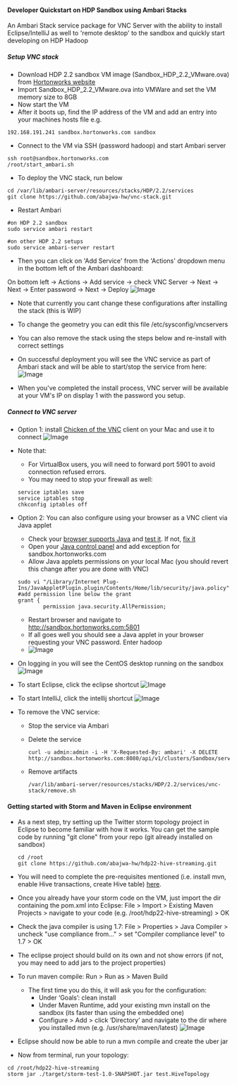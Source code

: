 #### Developer Quickstart on HDP Sandbox using Ambari Stacks
An Ambari Stack service package for VNC Server with the ability to install Eclipse/IntelliJ as well to 'remote desktop' to the sandbox and quickly start developing on HDP Hadoop

##### Setup VNC stack

- Download HDP 2.2 sandbox VM image (Sandbox_HDP_2.2_VMware.ova) from [Hortonworks website](http://hortonworks.com/products/hortonworks-sandbox/)
- Import Sandbox_HDP_2.2_VMware.ova into VMWare and set the VM memory size to 8GB
- Now start the VM
- After it boots up, find the IP address of the VM and add an entry into your machines hosts file e.g.
```
192.168.191.241 sandbox.hortonworks.com sandbox    
```
- Connect to the VM via SSH (password hadoop) and start Ambari server
```
ssh root@sandbox.hortonworks.com
/root/start_ambari.sh
```

- To deploy the VNC stack, run below
```
cd /var/lib/ambari-server/resources/stacks/HDP/2.2/services
git clone https://github.com/abajwa-hw/vnc-stack.git   
```
- Restart Ambari
```
#on HDP 2.2 sandbox
sudo service ambari restart

#on other HDP 2.2 setups
sudo service ambari-server restart
```
- Then you can click on 'Add Service' from the 'Actions' dropdown menu in the bottom left of the Ambari dashboard:

On bottom left -> Actions -> Add service -> check VNC Server -> Next -> Next -> Enter password -> Next -> Deploy
![Image](../master/screenshots/screenshot-vnc-config.png?raw=true)

  - Note that currently you cant change these configurations after installing the stack (this is WIP)
  - To change the geometry you can edit this file /etc/sysconfig/vncservers
  - You can also remove the stack using the steps below and re-install with correct settings
- On successful deployment you will see the VNC service as part of Ambari stack and will be able to start/stop the service from here:
![Image](../master/screenshots/screenshot-vnc-stack.png?raw=true)

- When you've completed the install process, VNC server will be available at your VM's IP on display 1 with the password you setup.

##### Connect to VNC server

- Option 1: install [Chicken of the VNC](http://sourceforge.net/projects/chicken/) client on your Mac and use it to connect
![Image](../master/screenshots/screenshot-vnc-clientsetup.png?raw=true)
- Note that:
   
  - For VirtualBox users, you will need to forward port 5901 to avoid connection refused errors.
  - You may need to stop your firewall as well:
  ```
  service iptables save
  service iptables stop
  chkconfig iptables off
  ```
- Option 2: You can also configure using your browser as a VNC client via Java applet
  - Check your [browser supports Java](https://java.com/en/download/help/enable_browser.xml) and [test it](http://java.com/en/download/help/testvm.xml). If not, [fix it](http://java.com/en/download/help/troubleshoot_java.xml) 
  - Open your [Java control panel](https://www.java.com/en/download/help/mac_controlpanel.xml) and add exception for sandbox.hortonworks.com
  - Allow Java applets permissions on your local Mac (you should revert this change after you are done with VNC)
   ```
   sudo vi "/Library/Internet Plug-Ins/JavaAppletPlugin.plugin/Contents/Home/lib/security/java.policy"
   #add permission line below the grant
   grant {
           permission java.security.AllPermission;
   ```
  - Restart browser and navigate to http://sandbox.hortonworks.com:5801 
  - If all goes well you should see a Java applet in your browser requesting your VNC password. Enter hadoop
  - ![Image](../master/screenshots/screenshot-java-applet.png?raw=true)
  
- On logging in you will see the CentOS desktop running on the sandbox
![Image](../master/screenshots/screenshot-vnc-clientlogin.png?raw=true)

- To start Eclipse, click the eclipse shortcut 
![Image](../master/screenshots/screenshot-vnc-eclipsestarted.png?raw=true)

- To start IntelliJ, click the intellij shortcut 
![Image](../master/screenshots/screenshot-IntelliJ.png?raw=true)

- To remove the VNC service: 
  - Stop the service via Ambari
  - Delete the service
  
    ```
    curl -u admin:admin -i -H 'X-Requested-By: ambari' -X DELETE http://sandbox.hortonworks.com:8080/api/v1/clusters/Sandbox/services/VNC
    ```
  - Remove artifacts 
  
    ```
    /var/lib/ambari-server/resources/stacks/HDP/2.2/services/vnc-stack/remove.sh
    ```

#### Getting started with Storm and Maven in Eclipse environment

- As a next step, try setting up the Twitter storm topology project in Eclipse to become familiar with how it works.
You can get the sample code by running "git clone" from your repo (git already installed on sandbox)
    ```
    cd /root
    git clone https://github.com/abajwa-hw/hdp22-hive-streaming.git 
    ```
- You will need to complete the pre-requisites mentioned (i.e. install mvn, enable Hive transactions, create Hive table) [here](https://github.com/abajwa-hw/hdp22-hive-streaming#step-4-import-tweets-for-users-into-hive-orc-table-via-storm).

- Once you already have your storm code on the VM, just import the dir containing the pom.xml into Eclipse:
File > Import > Existing Maven Projects > navigate to your code (e.g. /root/hdp22-hive-streaming)  > OK

- Check the java compiler is using 1.7:
File > Properties > Java Compiler > uncheck "use compliance from..." > set "Compiler compliance level" to 1.7 > OK

- The eclipse project should build on its own and not show errors (if not, you may need to add jars to the project properties)

- To run maven compile: Run > Run as > Maven Build
  - The first time you do this, it will ask you for the configuration:
    - Under ‘Goals’: clean install
    - Under Maven Runtime, add your existing mvn install on the sandbox (its faster than using the embedded one)
    - Configure > Add > click ‘Directory’ and navigate to the dir where you installed mvn (e.g. /usr/share/maven/latest)
![Image](../master/screenshots/screeshot-eclipse-mvn.png?raw=true)
    
- Eclipse should now be able to run a mvn compile and create the uber jar

- Now from terminal, run your topology:
```
cd /root/hdp22-hive-streaming
storm jar ./target/storm-test-1.0-SNAPSHOT.jar test.HiveTopology
```    